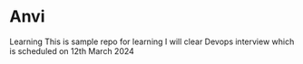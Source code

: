 # Anvi
Learning
This is sample repo for learning
I will clear Devops interview which is scheduled on 12th March 2024
